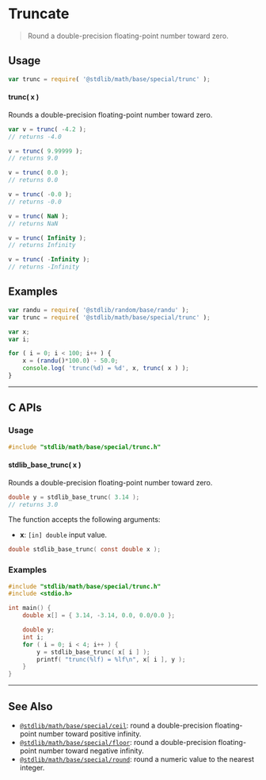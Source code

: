 <!--

@license Apache-2.0

Copyright (c) 2018 The Stdlib Authors.

Licensed under the Apache License, Version 2.0 (the "License");
you may not use this file except in compliance with the License.
You may obtain a copy of the License at

   http://www.apache.org/licenses/LICENSE-2.0

Unless required by applicable law or agreed to in writing, software
distributed under the License is distributed on an "AS IS" BASIS,
WITHOUT WARRANTIES OR CONDITIONS OF ANY KIND, either express or implied.
See the License for the specific language governing permissions and
limitations under the License.

-->

# Truncate

> Round a double-precision floating-point number toward zero.

<section class="usage">

## Usage

```javascript
var trunc = require( '@stdlib/math/base/special/trunc' );
```

#### trunc( x )

Rounds a double-precision floating-point number toward zero.

```javascript
var v = trunc( -4.2 );
// returns -4.0

v = trunc( 9.99999 );
// returns 9.0

v = trunc( 0.0 );
// returns 0.0

v = trunc( -0.0 );
// returns -0.0

v = trunc( NaN );
// returns NaN

v = trunc( Infinity );
// returns Infinity

v = trunc( -Infinity );
// returns -Infinity
```

</section>

<!-- /.usage -->

<section class="examples">

## Examples

<!-- eslint no-undef: "error" -->

```javascript
var randu = require( '@stdlib/random/base/randu' );
var trunc = require( '@stdlib/math/base/special/trunc' );

var x;
var i;

for ( i = 0; i < 100; i++ ) {
    x = (randu()*100.0) - 50.0;
    console.log( 'trunc(%d) = %d', x, trunc( x ) );
}
```

</section>

<!-- /.examples -->

<!-- C interface documentation. -->

* * *

<section class="c">

## C APIs

<!-- Section to include introductory text. Make sure to keep an empty line after the intro `section` element and another before the `/section` close. -->

<section class="intro">

</section>

<!-- /.intro -->

<!-- C usage documentation. -->

<section class="usage">

### Usage

```c
#include "stdlib/math/base/special/trunc.h"
```

#### stdlib_base_trunc( x )

Rounds a double-precision floating-point number toward zero.

```c
double y = stdlib_base_trunc( 3.14 );
// returns 3.0
```

The function accepts the following arguments:

-   **x**: `[in] double` input value.

```c
double stdlib_base_trunc( const double x );
```

</section>

<!-- /.usage -->

<!-- C API usage notes. Make sure to keep an empty line after the `section` element and another before the `/section` close. -->

<section class="notes">

</section>

<!-- /.notes -->

<!-- C API usage examples. -->

<section class="examples">

### Examples

```c
#include "stdlib/math/base/special/trunc.h"
#include <stdio.h>

int main() {
    double x[] = { 3.14, -3.14, 0.0, 0.0/0.0 };

    double y;
    int i;
    for ( i = 0; i < 4; i++ ) {
        y = stdlib_base_trunc( x[ i ] );
        printf( "trunc(%lf) = %lf\n", x[ i ], y );
    }
}
```

</section>

<!-- /.examples -->

</section>

<!-- /.c -->

<!-- Section for related `stdlib` packages. Do not manually edit this section, as it is automatically populated. -->

<section class="related">

* * *

## See Also

-   <span class="package-name">[`@stdlib/math/base/special/ceil`][@stdlib/math/base/special/ceil]</span><span class="delimiter">: </span><span class="description">round a double-precision floating-point number toward positive infinity.</span>
-   <span class="package-name">[`@stdlib/math/base/special/floor`][@stdlib/math/base/special/floor]</span><span class="delimiter">: </span><span class="description">round a double-precision floating-point number toward negative infinity.</span>
-   <span class="package-name">[`@stdlib/math/base/special/round`][@stdlib/math/base/special/round]</span><span class="delimiter">: </span><span class="description">round a numeric value to the nearest integer.</span>

</section>

<!-- /.related -->

<!-- Section for all links. Make sure to keep an empty line after the `section` element and another before the `/section` close. -->

<section class="links">

<!-- <related-links> -->

[@stdlib/math/base/special/ceil]: https://github.com/stdlib-js/math/tree/main/base/special/ceil

[@stdlib/math/base/special/floor]: https://github.com/stdlib-js/math/tree/main/base/special/floor

[@stdlib/math/base/special/round]: https://github.com/stdlib-js/math/tree/main/base/special/round

<!-- </related-links> -->

</section>

<!-- /.links -->
